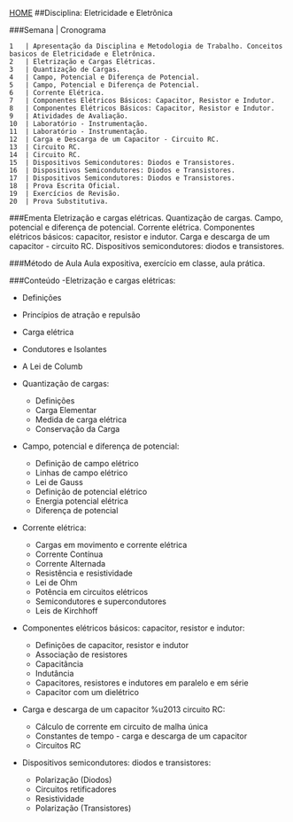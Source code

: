 [HOME](https://github.COM/Webschool-io/Ensino-Superior-de-Informatica-GRATUITO) 
##Disciplina: Eletricidade e Eletrônica

###Semana | Cronograma
```
1	| Apresentação da Disciplina e Metodologia de Trabalho. Conceitos basicos de Eletricidade e Eletrônica.
2	| Eletrização e Cargas Elétricas.
3	| Quantização de Cargas.
4	| Campo, Potencial e Diferença de Potencial.
5	| Campo, Potencial e Diferença de Potencial.
6	| Corrente Elétrica.
7	| Componentes Elétricos Básicos: Capacitor, Resistor e Indutor.
8	| Componentes Elétricos Básicos: Capacitor, Resistor e Indutor.
9	| Atividades de Avaliação.
10	| Laboratório - Instrumentação.
11	| Laboratório - Instrumentação.
12	| Carga e Descarga de um Capacitor - Circuito RC.
13	| Circuito RC.
14	| Circuito RC.
15	| Dispositivos Semicondutores: Diodos e Transistores.
16	| Dispositivos Semicondutores: Diodos e Transistores.
17	| Dispositivos Semicondutores: Diodos e Transistores.
18	| Prova Escrita Oficial.
19	| Exercícios de Revisão.
20	| Prova Substitutiva.

```
###Ementa
Eletrização e cargas elétricas. Quantização de cargas. Campo, potencial e diferença de potencial. Corrente elétrica. Componentes elétricos básicos: capacitor, resistor e indutor. Carga e descarga de um capacitor - circuito RC. Dispositivos semicondutores: diodos e transistores.

###Método de Aula
Aula expositiva, exercício em classe, aula prática.

###Conteúdo
-Eletrização e cargas elétricas:
  - Definições
  - Princípios de atração e repulsão
  - Carga elétrica
  - Condutores e Isolantes
  - A Lei de Columb

- Quantização de cargas:
  - Definições
  - Carga Elementar
  - Medida de carga elétrica
  - Conservação da Carga

- Campo, potencial e diferença de potencial:
  - Definição de campo elétrico
  - Linhas de campo elétrico
  - Lei de Gauss
  - Definição de potencial elétrico
  - Energia potencial elétrica
  - Diferença de potencial

- Corrente elétrica:
  - Cargas em movimento e corrente elétrica
  - Corrente Contínua
  - Corrente Alternada
  - Resistência e resistividade
  - Lei de Ohm
  - Potência em circuitos elétricos
  - Semicondutores e supercondutores
  - Leis de Kirchhoff

- Componentes elétricos básicos: capacitor, resistor e indutor:
  - Definições de capacitor, resistor e indutor
  - Associação de resistores
  - Capacitância
  - Indutância
  - Capacitores, resistores e indutores em paralelo e em série
  - Capacitor com um dielétrico

- Carga e descarga de um capacitor %u2013 circuito RC:
  - Cálculo de corrente em circuito de malha única
  - Constantes de tempo - carga e descarga de um capacitor
  - Circuitos RC

- Dispositivos semicondutores: diodos e transistores:
  - Polarização (Diodos)
  - Circuitos retificadores
  - Resistividade
  - Polarização (Transistores)
